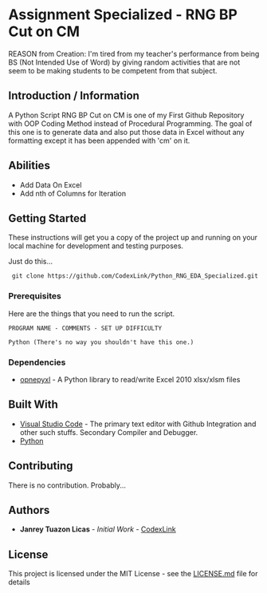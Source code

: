 # Assignment Specialized - RNG BP Cut on CM
REASON from Creation: I'm tired from my teacher's performance from being BS (Not Intended Use of Word) by giving random activities that are not seem to be making students to be competent from that subject.

## Introduction / Information
A Python Script RNG BP Cut on CM is one of my First Github Repository with OOP Coding Method instead of Procedural Programming. The goal of this one is to generate data and also put those data in Excel without any formatting except it has been appended with 'cm' on it.

## Abilities
 - Add Data On Excel
 - Add nth of Columns for Iteration


## Getting Started

These instructions will get you a copy of the project up and running on your local machine for development and testing purposes. 

Just do this...
```
 git clone https://github.com/CodexLink/Python_RNG_EDA_Specialized.git
```

### Prerequisites

Here are the things that you need to run the script.

```
PROGRAM NAME - COMMENTS - SET UP DIFFICULTY

Python (There's no way you shouldn't have this one.)

```

### Dependencies
* [opnepyxl](https://openpyxl.readthedocs.io/en/stable/) - A Python library to read/write Excel 2010 xlsx/xlsm files 

## Built With

* [Visual Studio Code](https://code.visualstudio.com/) - The primary text editor with Github Integration and other such stuffs. Secondary Compiler and Debugger.
* [Python](https://www.python.org/)

## Contributing

There is no contribution. Probably...

## Authors

* **Janrey Tuazon Licas** - *Initial Work* - [CodexLink](https://github.com/CodexLink)

## License

This project is licensed under the MIT License - see the [LICENSE.md](https://github.com/CodexLink/Python_RNG_EDA_Specialized/blob/master/README.md) file for details

